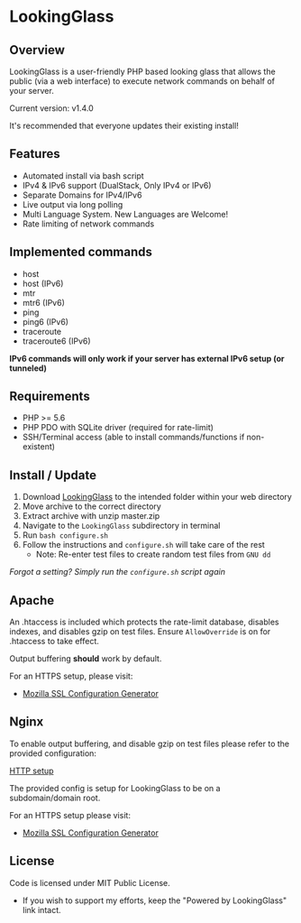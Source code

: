 # LookingGlass

## Overview

LookingGlass is a user-friendly PHP based looking glass that allows the public (via a web interface) to execute network
commands on behalf of your server.

Current version: v1.4.0

It's recommended that everyone updates their existing install!

## Features

* Automated install via bash script
* IPv4 & IPv6 support (DualStack, Only IPv4 or IPv6)
* Separate Domains for IPv4/IPv6
* Live output via long polling
* Multi Language System. New Languages are Welcome!
* Rate limiting of network commands

## Implemented commands

* host
* host (IPv6)
* mtr
* mtr6 (IPv6)
* ping
* ping6 (IPv6)
* traceroute
* traceroute6 (IPv6)

__IPv6 commands will only work if your server has external IPv6 setup (or tunneled)__

## Requirements

* PHP >= 5.6
* PHP PDO with SQLite driver (required for rate-limit)
* SSH/Terminal access (able to install commands/functions if non-existent)

## Install / Update

1. Download [LookingGlass](https://github.com/StadtBadWurzach/LookingGlass/archive/master.zip) to the intended
folder within your web directory
2. Move archive to the correct directory
3. Extract archive with unzip master.zip
4. Navigate to the `LookingGlass` subdirectory in terminal
5. Run `bash configure.sh`
6. Follow the instructions and `configure.sh` will take care of the rest
	- Note: Re-enter test files to create random test files from `GNU dd`

_Forgot a setting? Simply run the `configure.sh` script again_

## Apache

An .htaccess is included which protects the rate-limit database, disables indexes, and disables gzip on test files.
Ensure `AllowOverride` is on for .htaccess to take effect.

Output buffering __should__ work by default.

For an HTTPS setup, please visit:
- [Mozilla SSL Configuration Generator](https://mozilla.github.io/server-side-tls/ssl-config-generator/)

## Nginx

To enable output buffering, and disable gzip on test files please refer to the provided configuration:

[HTTP setup](LookingGlass/lookingglass-http.nginx.conf)

The provided config is setup for LookingGlass to be on a subdomain/domain root.

For an HTTPS setup please visit:
- [Mozilla SSL Configuration Generator](https://mozilla.github.io/server-side-tls/ssl-config-generator/)

## License

Code is licensed under MIT Public License.

* If you wish to support my efforts, keep the "Powered by LookingGlass" link intact.
